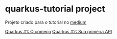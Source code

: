 # quarkus-tutorial project

Projeto criado para o tutorial no [medium](https://rapha-rossi.medium.com/)

[Quarkus #1: O começo](https://rapha-rossi.medium.com/quarkus-1-o-come%C3%A7o-eace76885037)
[Quarkus #2: Sua primeira API](https://rapha-rossi.medium.com/quarkus-2-sua-primeira-api-98fd101696a7)
